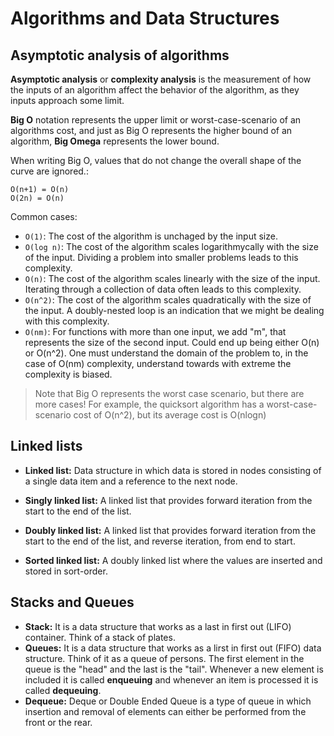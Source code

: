 # Algorithms and Data Structures

## Asymptotic analysis of algorithms

**Asymptotic analysis** or **complexity analysis** is the measurement of how the inputs of an algorithm affect the behavior of the algorithm, as they inputs approach some limit.

**Big O** notation represents the upper limit or worst-case-scenario of an algorithms cost, and just as Big O represents the higher bound of an algorithm, **Big Omega** represents the lower bound.

When writing Big O, values that do not change the overall shape of the curve are ignored.:

```
O(n+1) = O(n)
O(2n) = O(n)
```

Common cases:

* `O(1)`: The cost of the algorithm is unchaged by the input size.
* `O(log n)`: The cost of the algorithm scales logarithmycally with the size of the input. Dividing a problem into smaller problems leads to this complexity.
* `O(n)`: The cost of the algorithm scales linearly with the size of the input. Iterating through a collection of data often leads to this complexity.
* `O(n^2)`: The cost of the algorithm scales quadratically with the size of the input. A doubly-nested loop is an indication that we might be dealing with this complexity.
* `O(nm)`: For functions with more than one input, we add "m", that represents the size of the second input. Could end up being either O(n) or O(n^2). One must understand the domain of the problem to, in the case of O(nm) complexity, understand towards with extreme the complexity is biased.

> Note that Big O represents the worst case scenario, but there are more cases!
> For example, the quicksort algorithm has a worst-case-scenario cost of O(n^2), but its average cost is O(nlogn)

## Linked lists

* **Linked list:** Data structure in which data is stored in nodes consisting of a single data item and a reference to the next node.

* **Singly linked list:** A linked list that provides forward iteration from the start to the end of the list.
* **Doubly linked list:** A linked list that provides forward iteration from the start to the end of the list, and reverse iteration, from end to start.

* **Sorted linked list:** A doubly linked list where the values are inserted and stored in sort-order.

## Stacks and Queues

* **Stack:** It is a data structure that works as a last in first out (LIFO) container. Think of a stack of plates.
* **Queues:** It is a data structure that works as a lirst in first out (FIFO) data structure. Think of it as a queue of persons. The first element in the queue is the "head" and the last is the "tail". Whenever a new element is included it is called **enqueuing** and whenever an item is processed it is called **dequeuing**.
* **Dequeue:** Deque or Double Ended Queue is a type of queue in which insertion and removal of elements can either be performed from the front or the rear.
